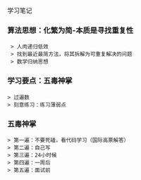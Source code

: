 学习笔记
### 算法思想：化繁为简-本质是寻找重复性
     > 人肉递归低效
     > 找到最近最简方法，将其拆解为可重复解决的问题
     > 数学归纳思想

### 学习要点：五毒神掌
    > 过遍数
    > 刻意练习：练习薄弱点

### 五毒神掌
    > 第一遍：不要死磕，看代码学习（国际高票解答）
    > 第二遍：自己写
    > 第三遍：24小时候
    > 第四遍：一周后
    > 第五遍：面试前